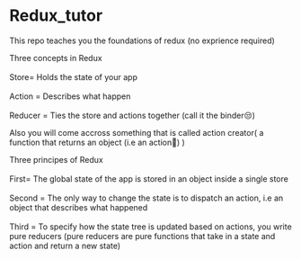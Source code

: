 # Redux_tutor
This repo teaches you the foundations of redux (no exprience required)

Three concepts in Redux <br />
<br />
Store= Holds the state of your app <br />
<br />
Action = Describes what happen <br />
<br />
Reducer = Ties the store and actions together (call it the binder😒) <br />

Also you will come accross something that is called action creator( a function that returns an object (i.e an action🙌) ) <br />

Three principes of Redux <br />
<br />
First= The global state of the app is stored in an object inside a single store <br />
<br />
Second = The only way to change the state is to dispatch an action, i.e an object that describes what happened <br />
<br />
Third = To specify how the state tree is updated based on actions, you write pure reducers (pure reducers are pure functions that take in a state and action and return a new state) <br />
